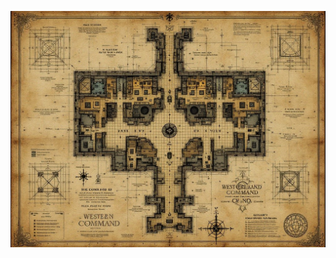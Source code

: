 ![Detailed military architectural blueprint of Western Command headquarters, showing three levels including hidden cult chambers. Victorian military architecture with secret passages and ritual rooms. Include standard military facilities (war room, barracks, offices) plus supernatural elements (ritual chambers, scrying pool). Style: Technical military blueprints with occult annotations, featuring both official and hidden areas. Multiple floor overlays with security checkpoints and patrol routes marked.](map_caption_1.jpeg)

